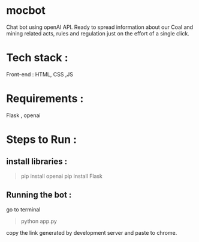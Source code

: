 # mocbot
Chat bot using openAI API. Ready to spread information about our Coal and mining related acts, rules and regulation just on the effort of a single click.

# Tech stack :
Front-end : HTML, CSS ,JS

# Requirements :
Flask , openai 

# Steps to Run :
## install libraries :
> pip install openai
> pip install Flask
## Running the bot :
go to terminal
> python app.py

copy the link generated by development server and paste to chrome.

